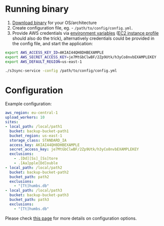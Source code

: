 <!--
s3sync-service - Realtime S3 synchronisation tool
Copyright (c) 2020  Yevgeniy Valeyev

This program is free software: you can redistribute it and/or modify
it under the terms of the GNU General Public License as published by
the Free Software Foundation, either version 3 of the License, or
(at your option) any later version.

This program is distributed in the hope that it will be useful,
but WITHOUT ANY WARRANTY; without even the implied warranty of
MERCHANTABILITY or FITNESS FOR A PARTICULAR PURPOSE.  See the
GNU General Public License for more details.

You should have received a copy of the GNU General Public License
along with this program.  If not, see <http://www.gnu.org/licenses/>.
 -->

# Running binary

1. [Download binary](https://github.com/mazay/s3sync-service/releases/latest) for your OS/architecture
1. Create configuration file, eg. - `/path/to/config/config.yml`.
1. Provide AWS credentials via [environment variables](https://docs.aws.amazon.com/cli/latest/userguide/cli-configure-envvars.html) ([EC2 instance profile](https://docs.aws.amazon.com/IAM/latest/UserGuide/id_roles_use_switch-role-ec2_instance-profiles.html) should also do the trick), alternatively credentials could be provided in the config file, and start the application:

```bash
export AWS_ACCESS_KEY_ID=AKIAI44QH8DHBEXAMPLE
export AWS_SECRET_ACCESS_KEY=je7MtGbClwBF/2Zp9Utk/h3yCo8nvbEXAMPLEKEY
export AWS_DEFAULT_REGION=us-east-1

./s3sync-service -config /path/to/config/config.yml
```

# Configuration

Example configuration:

```yaml
aws_region: eu-central-1
upload_workers: 10
sites:
- local_path: /local/path1
  bucket: backup-bucket-path1
  bucket_region: us-east-1
  storage_class: STANDARD_IA
  access_key: AKIAI44QH8DHBEXAMPLE
  secret_access_key: je7MtGbClwBF/2Zp9Utk/h3yCo8nvbEXAMPLEKEY
  exclusions:
    - .[Dd][Ss]_[Ss]tore
    - .[Aa]pple[Dd]ouble
- local_path: /local/path2
  bucket: backup-bucket-path2
  bucket_path: path2
  exclusions:
    - "[Tt]humbs.db"
- local_path: /local/path3
  bucket: backup-bucket-path3
  bucket_path: path3
  exclusions:
    - "[Tt]humbs.db"
```

Please check [this page](configuration.md) for more details on configuration options.

